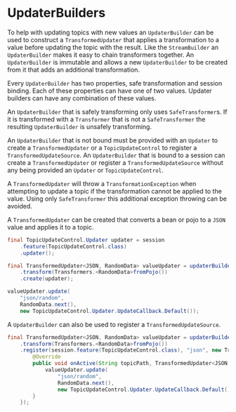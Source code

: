 
# UpdaterBuilders

To help with updating topics with new values an `UpdaterBuilder` can be used to construct a `TransformedUpdater` that
applies a transformation to a value before updating the topic with the result. Like the `StreamBuilder` an
`UpdaterBuilder` makes it easy to chain transformers together. An `UpdaterBuilder` is immutable and allows a new
`UpdaterBuilder` to be created from it that adds an additional transformation.

Every `UpdaterBuilder` has two properties, safe transformation and session binding. Each of these properties can have
one of two values. Updater builders can have any combination of these values.

An `UpdaterBuilder` that is safely transforming only uses `SafeTransformer`s. If it is transformed with a `Transformer`
that is not a `SafeTransformer` the resulting `UpdaterBuilder` is unsafely transforming.

An `UpdaterBuilder` that is not bound must be provided with an `Updater` to create a `TransformedUpdater` or a
`TopicUpdateControl` to register a `TransformedUpdateSource`. An `UpdaterBuilder` that is bound to a session can create
a `TransformedUpdater` or register a `TransformedUpdateSource` without any being provided  an `Updater` or
`TopicUpdateControl`.

A `TransformedUpdater` will throw a `TransformationException` when attempting to update a topic if the transformation
cannot be applied to the value. Using only `SafeTransformer` this additional exception throwing can be avoided.

A `TransformedUpdater` can be created that converts a bean or pojo to a `JSON` value and applies it to a topic.  

```java
final TopicUpdateControl.Updater updater = session
    .feature(TopicUpdateControl.class)
    .updater();

final TransformedUpdater<JSON, RandomData> valueUpdater = updaterBuilder(JSON.class)
    .transform(Transformers.<RandomData>fromPojo())
    .create(updater);

valueUpdater.update(
    "json/random",
    RandomData.next(),
    new TopicUpdateControl.Updater.UpdateCallback.Default());
```

A `UpdaterBuilder` can also be used to register a `TransformedUpdateSource`.

```java
final TransformedUpdater<JSON, RandomData> valueUpdater = updaterBuilder(JSON.class)
    .transform(Transformers.<RandomData>fromPojo())
    .register(session.feature(TopicUpdateControl.class), "json", new TransformedUpdateSource.Default<JSON, RandomData>() {
        @Override
        public void onActive(String topicPath, TransformedUpdater<JSON, RandomData> valueUpdater) {
            valueUpdater.update(
                "json/random",
                RandomData.next(),
                new TopicUpdateControl.Updater.UpdateCallback.Default());
        }
    });
```
